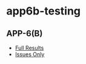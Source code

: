 # app6b-testing

## APP-6(B)

* [Full Results](./App6b-Test-Results.md)
* [Issues Only](./App6b-Test-Results-Issues-Only.md)
